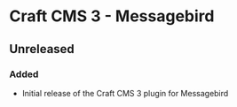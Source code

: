 # Craft CMS 3 - Messagebird

## Unreleased

### Added

- Initial release of the Craft CMS 3 plugin for Messagebird